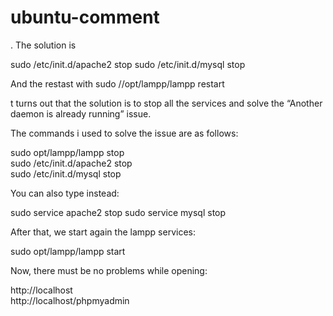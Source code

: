 ubuntu-comment
==============
. The solution is

sudo /etc/init.d/apache2 stop
sudo /etc/init.d/mysql stop

And the restast with sudo //opt/lampp/lampp restart



t turns out that the solution is to stop all the services and solve the “Another daemon is already running” issue.

The commands i used to solve the issue are as follows:

sudo opt/lampp/lampp stop              
sudo /etc/init.d/apache2 stop    
sudo /etc/init.d/mysql stop

You can also type instead:

sudo service apache2 stop
sudo service mysql stop

After that, we start again the lampp services:

sudo opt/lampp/lampp start

Now, there must be no problems while opening:

http://localhost                  
http://localhost/phpmyadmin

